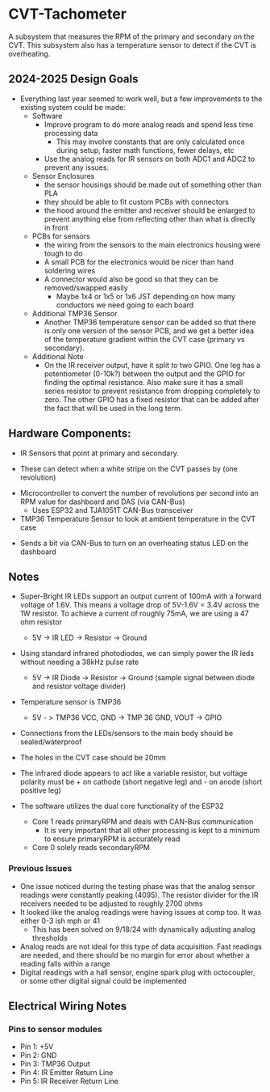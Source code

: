  # CVT-Tachometer

A subsystem that measures the RPM of the primary and secondary on the CVT. This subsystem also has a temperature sensor to detect if the CVT is overheating.


## 2024-2025 Design Goals

* Everything last year seemed to work well, but a few improvements to the existing system could be made:
  * Software
       * Improve program to do more analog reads and spend less time processing data
          * This may involve constants that are only calculated once during setup, faster math functions, fewer delays, etc
       * Use the analog reads for IR sensors on both ADC1 and ADC2 to prevent any issues. 
  * Sensor Enclosures
       * the sensor housings should be made out of something other than PLA
       * they should be able to fit custom PCBs with connectors
       * the hood around the emitter and receiver should be enlarged to prevent anything else from reflecting other than what is directly in front
  * PCBs for sensors
       * the wiring from the sensors to the main electronics housing were tough to do
       * A small PCB for the electronics would be nicer than hand soldering wires
       * A connector would also be good so that they can be removed/swapped easily
            * Maybe 1x4 or 1x5 or 1x6 JST depending on how many conductors we need going to each board
  * Additional TMP36 Sensor
      * Another TMP36 temperature sensor can be added so that there is only one version of the sensor PCB, and we get a better idea of the temperature gradient within the CVT case (primary vs secondary).
  * Additional Note
     * On the IR receiver output, have it split to two GPIO. One leg has a potentiometer (0-10k?) between the output and the GPIO for finding the optimal resistance. Also make sure it has a small series resistor to prevent resistance from dropping completely to zero. The other GPIO has a fixed resistor that can be added after the fact that will be used in the long term. 

## Hardware Components:

* IR Sensors that point at primary and secondary.
- These can detect when a white stripe on the CVT passes by (one revolution)
* Microcontroller to convert the number of revolutions per second into an RPM value for dashboard and DAS (via CAN-Bus)
  - Uses ESP32 and TJA1051T CAN-Bus transceiver
* TMP36 Temperature Sensor to look at ambient temperature in the CVT case
- Sends a bit via CAN-Bus to turn on an overheating status LED on the dashboard

 ## Notes

 * Super-Bright IR LEDs support an output current of 100mA with a forward voltage of 1.6V. This means a voltage drop of 5V-1.6V = 3.4V across the 1W resistor. To achieve a current of roughly 75mA, we are using a 47 ohm resistor
    * 5V -> IR LED -> Resistor -> Ground
 * Using standard infrared photodiodes, we can simply power the IR leds without needing a 38kHz pulse rate
    * 5V -> IR Diode -> Resistor -> Ground (sample signal between diode and resistor voltage divider)
 * Temperature sensor is TMP36
    * 5V - > TMP36 VCC, GND -> TMP 36 GND, VOUT -> GPIO
 * Connections from the LEDs/sensors to the main body should be sealed/waterproof
 * The holes in the CVT case should be 20mm
 * The infrared diode appears to act like a variable resistor, but voltage polarity must be + on cathode (short negative leg) and - on anode (short positive leg)

 * The software utilizes the dual core functionality of the ESP32
   * Core 1 reads primaryRPM and deals with CAN-Bus communication
      * It is very important that all other processing is kept to a minimum to ensure primaryRPM is accurately read
   * Core 0 solely reads secondaryRPM

### Previous Issues 
 * One issue noticed during the testing phase was that the analog sensor readings were constantly peaking (4095). The resistor divider for the IR receivers needed to be adjusted to roughly 2700 ohms
 * It looked like the analog readings were having issues at comp too. It was either 0-3 ish mph or 41
     * This has been solved on 9/18/24 with dynamically adjusting analog thresholds
 * Analog reads are not ideal for this type of data acquisition. Fast readings are needed, and there should be no margin for error about whether a reading falls within a range
 * Digital readings with a hall sensor, engine spark plug with octocoupler, or some other digital signal could be implemented 


## Electrical Wiring Notes

### Pins to sensor modules

* Pin 1: +5V
* Pin 2: GND
* Pin 3: TMP36 Output
* Pin 4: IR Emitter Return Line
* Pin 5: IR Receiver Return Line

